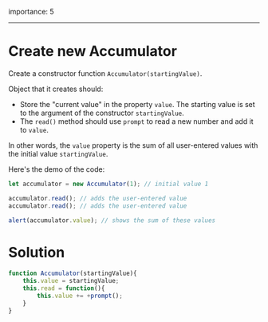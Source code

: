 importance: 5

---

# Create new Accumulator

Create a constructor function `Accumulator(startingValue)`.

Object that it creates should:

- Store the "current value" in the property `value`. The starting value is set to the argument of the constructor `startingValue`.
- The `read()` method should use `prompt` to read a new number and add it to `value`.

In other words, the `value` property is the sum of all user-entered values with the initial value  `startingValue`.

Here's the demo of the code:

```js
let accumulator = new Accumulator(1); // initial value 1

accumulator.read(); // adds the user-entered value
accumulator.read(); // adds the user-entered value

alert(accumulator.value); // shows the sum of these values
```


# Solution 

```js
function Accumulator(startingValue){
    this.value = startingValue;
    this.read = function(){
        this.value += +prompt();
    }
}
```